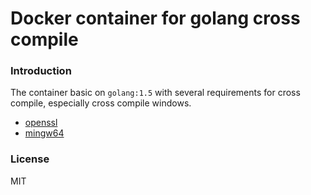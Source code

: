 # Docker container for golang cross compile


### Introduction

The container basic on `golang:1.5` with several requirements for cross compile,
especially cross compile windows.  
 * [openssl](https://www.openssl.org/)
 * [mingw64](http://mingw-w64.org)

### License

MIT
